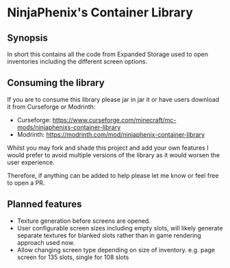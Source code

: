 # NinjaPhenix's Container Library
## Synopsis
In short this contains all the code from Expanded Storage used to open inventories including the different screen options.

## Consuming the library
If you are to consume this library please jar in jar it or have users download it from Curseforge or Modrinth:
- Curseforge: https://www.curseforge.com/minecraft/mc-mods/ninjaphenixs-container-library
- Modrinth: https://modrinth.com/mod/ninjaphenix-container-library

Whilst you may fork and shade this project and add your own features I would prefer to avoid multiple versions of the library as it would worsen the user experience.

Therefore, if anything can be added to help please let me know or feel free to open a PR.

## Planned features
- Texture generation before screens are opened.
- User configurable screen sizes including empty slots, will likely generate separate textures for blanked slots rather than in game rendering approach used now.
- Allow changing screen type depending on size of inventory. e.g. page screen for 135 slots, single for 108 slots
